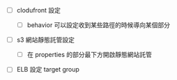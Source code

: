 
- [ ] clodufront 設定

	- [ ] behavior 可以設定收到某些路徑的時候導向某個部分

- [ ] s3 網站靜態託管設定

	- [ ] 在 properties 的部分最下方開啟靜態網站託管

- [ ] ELB 設定 target group